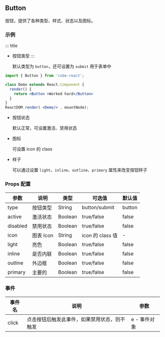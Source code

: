 ## Button

按钮，提供了各种类型、样式、状态以及图标。

### 示例

::: title
- 按钮类型 
:::

  默认类型为 `button`，还可设置为 `submit` 用于表单中

```jsx
import { Button } from 'cube-react';

class Demo extends React.Component {
  render() {
    return <Button >Worked hard</Button>
  }
}
ReactDOM.render( <Demo/> , mountNode);  
```

- 按钮状态

  默认正常，可设置激活、禁用状态
  <!-- ```jsx
  <Button active>Active Button</Button>
  <Button disabled>Disabled Button</Button>
  ``` -->
- 图标

  可设置 icon 的 class
  <!-- ```jsx
  <Button icon="cubeic-right">Button With Icon</Button>
  ``` -->

- 样子

  可以通过设置 `light`、`inline`、`outline`、`primary` 属性来改变按钮样子
  <!-- ```jsx
  <Button light>Light Button</Button>
  <Button inline>Inline Button</Button>
  <Button outline>Outline Button</Button>
  <Button primary>Primary Button</Button>
  ``` -->

### Props 配置

| 参数 | 说明 | 类型 | 可选值 | 默认值 |
| - | - | - | - | - |
| type | 按钮类型 | String | button/submit | button |
| active | 激活状态 | Boolean | true/false | false |
| disabled | 禁用状态 | Boolean | true/false | false |
| icon | 图表 Icon | String | icon 的 class 值 | - |
| light | 亮色 | Boolean | true/false | false |
| inline | 是否内联 | Boolean | true/false | false |
| outline | 外边框 | Boolean | true/false | false |
| primary | 主要的 | Boolean | true/false | false |

### 事件

| 事件名 | 说明 | 参数 |
| - | - | - |
| click | 点击按钮后触发此事件，如果禁用状态，则不触发 | e - 事件对象 |
